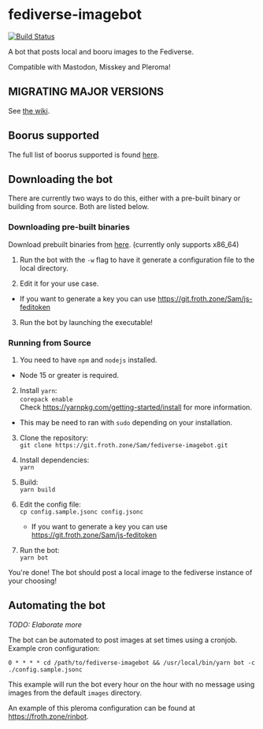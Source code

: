 # fediverse-imagebot

[![Build Status](https://ci.git.froth.zone/api/badges/Sam/fediverse-imagebot/status.svg)](https://ci.git.froth.zone/Sam/fediverse-imagebot)

A bot that posts local and booru images to the Fediverse.

Compatible with Mastodon, Misskey and Pleroma!

## MIGRATING MAJOR VERSIONS

See [the wiki](https://git.froth.zone/Sam/fediverse-imagebot/wiki/Migrating).

## Boorus supported

The full list of boorus supported is found [here](https://github.com/AtoraSuunva/booru/blob/master/src/sites.json).

## Downloading the bot

There are currently two ways to do this, either with a pre-built binary or building from source. Both are listed below.

### Downloading pre-built binaries

Download prebuilt binaries from [here](https://git.froth.zone/Sam/fediverse-imagebot/releases/latest). (currently only supports x86_64)

1. Run the bot with the `-w` flag to have it generate a configuration file to the local directory.

2. Edit it for your use case.

- If you want to generate a key you can use https://git.froth.zone/Sam/js-feditoken

3. Run the bot by launching the executable!

### Running from Source

1. You need to have `npm` and `nodejs` installed.

- Node 15 or greater is required.

2. Install `yarn`: \
   `corepack enable` \
    Check https://yarnpkg.com/getting-started/install for more information.

- This may be need to ran with `sudo` depending on your installation.

3. Clone the repository: \
   `git clone https://git.froth.zone/Sam/fediverse-imagebot.git`

4. Install dependencies: \
   `yarn`

5. Build: \
   `yarn build`

6. Edit the config file: \
   `cp config.sample.jsonc config.jsonc`

   - If you want to generate a key you can use https://git.froth.zone/Sam/js-feditoken

7. Run the bot: \
   `yarn bot`

You're done! The bot should post a local image to the fediverse instance of your choosing!

## Automating the bot

_TODO: Elaborate more_

The bot can be automated to post images at set times using a cronjob. \
Example cron configuration:

```
0 * * * * cd /path/to/fediverse-imagebot && /usr/local/bin/yarn bot -c ./config.sample.jsonc
```

This example will run the bot every hour on the hour with no message using images from the default `images` directory.

An example of this pleroma configuration can be found at https://froth.zone/rinbot.
